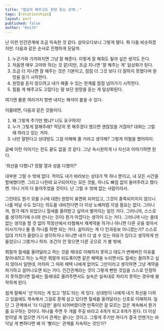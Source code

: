 ```yaml
---
title: "열심히 해주고도 원망 듣는 관계.."
tags: [relationships]
layout: post
published: false
author: "Keith"
---
```


난 이런 인간관계에 조금 익숙한 것 같다. 살아오다보니 그렇게 됐다. 뭐 다들 비슷하겠지만. 다음과 같은 순서로 진행하게 된달까.

1. 누군가와 가까와지면 그냥 잘 해준다. 이렇게 잘 해줘도 될까 싶은 생각도 든다.
1. 처음엔 매우 고마와 하(는 것 같)지만, 조금 지나면 '잘 해주는 게' 일상화가 된다. 
1. 조금 더 지나면 잘 해주는 것은 기본이고, 점점 더 그것 보다 더 잘하지 못했다며 원망을 듣기 시작한다.
1. 원망을 듣지 않으려고 내가 해줄 수 있는 한계를 점점 넘어가기 시작한다.
1. 힘들 게 해주고도 고맙다는 말 보단 원망을 듣는 게 일상화된다. 

여기엔 물론 여러가지 항변 내지는 해석이 붙을 수 있다. 

이를테면, 다음과 같은 것들이다. 

1. 왜 그렇게 주기만 했냐? 너도 요구하지!
1. 누가 그렇게 잘해주래? 적당히 못 해주겠다 했으면 괜찮았을 거잖아? 대화는 그럴 때 하라고 있는 거야.
1. 너만 잘한다고 상대방도 그걸 이해해 줄 거라고 생각해? 그렇게 어필을 했어야지.

글쎄 이런 이야기는 한도 끝도 없을 것 같다. 그냥 속시원하게 나 자신과 이야기하면 된다. 

'최선을 다했니? 정말 열과 성을 다했어?'

대부분 그럴 수 밖에 없다. 적어도 내가 바라보는 상대가 딱 하나 뿐이고, 내 모든 시간을 할애했다면. 그리고 나한테 요구되어지는 모든 것들, 하나도 빠짐 없이 들어주려고 했다면. 아니 거의 다 들어주었을 것이다. 난 그럴 수 밖에 없는 사람이라서.

그런데도 뭔가 모를 (나에 대한) 원망이 표면화 되어있고, 그것이 충족되어지지 않으니 나를 떠날 수도 있다는 의도를 내비친다면 더 이상 노예처럼 지낼 필요는 없다. 그러니까, 뭔가 때가 되었으니 월세를 올려받고 싶어서 벌어지는 일인 거다. 그러니까, 스스로를 생각하기에 (나와 만나는 것이) 뭔가 아깝다는 생각이 드는 거다. 그러니까 나는 쓸데 없는 생각을 할 것 없이 적정선에서 타협해서 재계약을 하거나 아니면 다른 곳을 찾아서 이사가거나 둘 중 하나를 하면 되는 거다. 삶이라는 게 다 인과응보 아니겠는가? 스스로 임대 가치가 올랐다고 생각하거나 아니면 내가 더 낼 수 있는 여유가 있다고 생각하게 만들었으니 그랬거니 하자. 조건이 안 맞으면 다른 곳으로 가 볼 밖에.

뭐랄까 월세를 올려달라고 하는 것을 제대로 이해하지 못하고 태도가 변해버린 이유를 찾아내려고 하는 노력은 뭐랄까 되도록이면 같은 혜택을 누리면서도 월세는 올려주고 싶지 않아서 일텐데, 어차피 그 따위 헤택 나에게 없어도 그만이라고 생각하면 그냥 계약을 파기하고 걸어나오면 되는 거다. 인간관계라는 것이 그렇게 뻔한 것임을 스스로 인정하지 못하겠다면 월세는 월세대로 올려주면서도 실속은 실속대로 차리지 못하는 경우에 봉착하게 된다.

쉽게 말해서 '선'이라는 게 있고 '정도'라는 게 있다. 상대방이 나에게 내가 최선을 다하고 있음에도 계속해서 그걸로 문제 삼고 있다면 월세를 올려달라는 신호로 이해하자. 일단 그 관계에서 '더 다급한' 을이 되어버렸다면 만족이란 걸 모르는 갑은 계속해서 뭔가를 요구하는 것이다. 하나를 주면 두 개를 주길 바라고 4개가 되고 8개가 된다. 더 이상 받아낼 게 없으면 거기서 관계는 끝나는 것이고. 그렇게 주기만 하다가 결국 언젠가는 바닥날 게 뻔하다면 왜 이 '빨리는' 관계를 지속하는 것인가?
